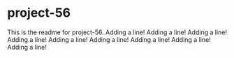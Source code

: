 # project-56

This is the readme for project-56.
Adding a line!
Adding a line!
Adding a line!
Adding a line!
Adding a line!
Adding a line!
Adding a line!
Adding a line!
Adding a line!
